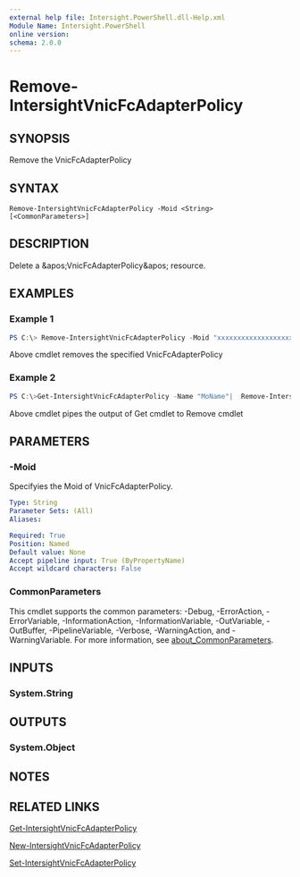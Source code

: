 ```yaml
---
external help file: Intersight.PowerShell.dll-Help.xml
Module Name: Intersight.PowerShell
online version:
schema: 2.0.0
---
```


# Remove-IntersightVnicFcAdapterPolicy

## SYNOPSIS
Remove the VnicFcAdapterPolicy

## SYNTAX

```
Remove-IntersightVnicFcAdapterPolicy -Moid <String> [<CommonParameters>]
```

## DESCRIPTION
Delete a &amp;apos;VnicFcAdapterPolicy&amp;apos; resource.

## EXAMPLES

### Example 1
```powershell
PS C:\> Remove-IntersightVnicFcAdapterPolicy -Moid "xxxxxxxxxxxxxxxxxxxxxxxxxxx"
```
Above cmdlet removes the specified VnicFcAdapterPolicy 

### Example 2
```powershell
PS C:\>Get-IntersightVnicFcAdapterPolicy -Name "MoName"|  Remove-IntersightVnicFcAdapterPolicy
```
Above cmdlet pipes the output of Get cmdlet to Remove cmdlet

## PARAMETERS

### -Moid
Specifyies the Moid of VnicFcAdapterPolicy.

```yaml
Type: String
Parameter Sets: (All)
Aliases:

Required: True
Position: Named
Default value: None
Accept pipeline input: True (ByPropertyName)
Accept wildcard characters: False
```

### CommonParameters
This cmdlet supports the common parameters: -Debug, -ErrorAction, -ErrorVariable, -InformationAction, -InformationVariable, -OutVariable, -OutBuffer, -PipelineVariable, -Verbose, -WarningAction, and -WarningVariable. For more information, see [about_CommonParameters](http://go.microsoft.com/fwlink/?LinkID=113216).

## INPUTS

### System.String

## OUTPUTS

### System.Object
## NOTES

## RELATED LINKS

[Get-IntersightVnicFcAdapterPolicy](./Get-IntersightVnicFcAdapterPolicy.md)

[New-IntersightVnicFcAdapterPolicy](./New-IntersightVnicFcAdapterPolicy.md)

[Set-IntersightVnicFcAdapterPolicy](./Set-IntersightVnicFcAdapterPolicy.md)

